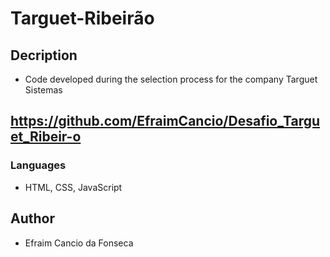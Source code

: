 # Targuet-Ribeirão

## Decription
- Code developed during the selection process for the company Targuet Sistemas

## https://github.com/EfraimCancio/Desafio_Targuet_Ribeir-o

### Languages
- HTML, CSS, JavaScript

## Author
- Efraim Cancio da Fonseca
